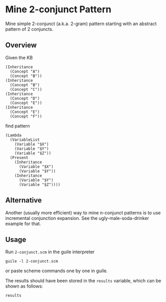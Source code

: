 # Mine 2-conjunct Pattern

Mine simple 2-conjunct (a.k.a. 2-gram) pattern starting with an
abstract pattern of 2 conjuncts.

## Overview

Given the KB

```
(Inheritance
  (Concept "A")
  (Concept "B"))
(Inheritance
  (Concept "B")
  (Concept "C"))
(Inheritance
  (Concept "D")
  (Concept "E"))
(Inheritance
  (Concept "E")
  (Concept "F"))
```

find pattern

```
(Lambda
  (VariableList
    (Variable "$X")
    (Variable "$Y")
    (Variable "$Z"))
  (Present
    (Inheritance
      (Variable "$X")
      (Variable "$Y"))
    (Inheritance
      (Variable "$Y")
      (Variable "$Z"))))
```

## Alternative

Another (usually more efficient) way to mine n-conjunct patterns is to
use incremental conjunction expansion. See the ugly-male-soda-drinker
example for that.

## Usage

Run `2-conjunct.scm` in the guile interpreter

```
guile -l 2-conjunct.scm
```

or paste scheme commands one by one in guile.

The results should have been stored in the `results` variable, which
can be shown as follows:

```scheme
results
```
